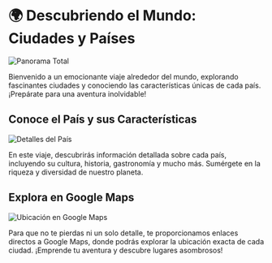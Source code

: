 # 🌍 **Descubriendo el Mundo: Ciudades y Países**

![Panorama Total](https://github.com/HectorDanielAyarachiFuentes/CIUDADES/blob/main/Imagenes/Opera%20Instant%C3%A1nea_2023-10-01_233135_hectordanielayarachifuentes.github.io.png?raw=true)

Bienvenido a un emocionante viaje alrededor del mundo, explorando fascinantes ciudades y conociendo las características únicas de cada país. ¡Prepárate para una aventura inolvidable!

## **Conoce el País y sus Características**

![Detalles del País](https://github.com/HectorDanielAyarachiFuentes/CIUDADES/blob/main/Imagenes/Opera%20Instant%C3%A1nea_2023-10-01_233151_hectordanielayarachifuentes.github.io.png?raw=true)

En este viaje, descubrirás información detallada sobre cada país, incluyendo su cultura, historia, gastronomía y mucho más. Sumérgete en la riqueza y diversidad de nuestro planeta.

## **Explora en Google Maps**

![Ubicación en Google Maps](https://github.com/HectorDanielAyarachiFuentes/CIUDADES/blob/main/Imagenes/Opera%20Instant%C3%A1nea_2023-10-01_233330_www.google.com.png?raw=true)

Para que no te pierdas ni un solo detalle, te proporcionamos enlaces directos a Google Maps, donde podrás explorar la ubicación exacta de cada ciudad. ¡Emprende tu aventura y descubre lugares asombrosos!
